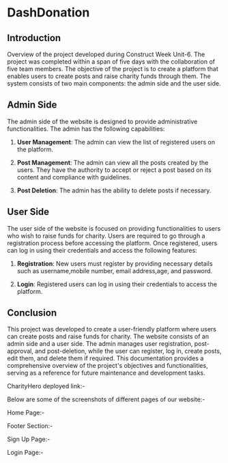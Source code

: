 # DashDonation

## Introduction
Overview of the project developed during Construct Week Unit-6. The project was completed within a span of five days with the collaboration of five team members. The objective of the project is to create a platform that enables users to create posts and raise charity funds through them. The system consists of two main components: the admin side and the user side.

## Admin Side
The admin side of the website is designed to provide administrative functionalities. The admin has the following capabilities:

1. **User Management**: The admin can view the list of registered users on the platform.

2. **Post Management**: The admin can view all the posts created by the users. They have the authority to accept or reject a post based on its content and compliance with guidelines.

3. **Post Deletion**: The admin has the ability to delete posts if necessary.

## User Side
The user side of the website is focused on providing functionalities to users who wish to raise funds for charity. Users are required to go through a registration process before accessing the platform. Once registered, users can log in using their credentials and access the following features:

1. **Registration**: New users must register by providing necessary details such as username,mobile number, email address,age, and password.

2. **Login**: Registered users can log in using their credentials to access the platform.

## Conclusion
This project was developed to create a user-friendly platform where users can create posts and raise funds for charity. The website consists of an admin side and a user side. The admin manages user registration, post-approval, and post-deletion, while the user can register, log in, create posts, edit them, and delete them if required. This documentation provides a comprehensive overview of the project's objectives and functionalities, serving as a reference for future maintenance and development tasks.

CharityHero deployed link:- 

Below are some of the screenshots of different pages of our website:-

Home Page:-

Footer Section:-

Sign Up Page:-

Login Page:-

